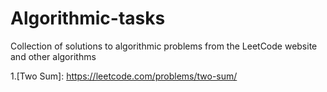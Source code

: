 # Algorithmic-tasks
Collection of solutions to algorithmic problems from the LeetCode website and other algorithms

1.[Two Sum]: https://leetcode.com/problems/two-sum/
